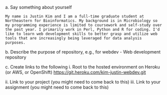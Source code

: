 a. Say something about yourself

    My name is Justin Kim and I am a full-time graduate student at Northeastern for Bioinformatics. My background is in Microbiology so my programming experience is limited to coursework and self-study over the past year. I primarily work in Perl, Python and R for coding. I'd like to learn web development skills to better grasp and utilize web tools that are increasingly being leveraged for data analysis purposes.
  
b. Describe the purpose of repository, e.g., for webdev
    - Web development repository

c. Create links to the following
  i.    Root to the hosted environment on Heroku (or AWS, or OpenShift)
            https://git.heroku.com/kim-justin-webdev.git

  ii.   Link to your project (you might need to come back to this) 
  iii.  Link to your assignment (you might need to come back to this)
